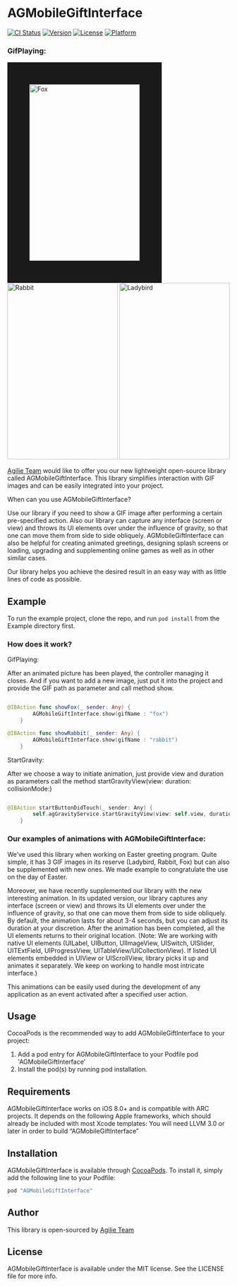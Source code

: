 # AGMobileGiftInterface

[![CI Status](http://img.shields.io/travis/liptugamichael@gmail.com/AGMobileGiftInterface.svg?style=flat)](https://travis-ci.org/liptugamichael@gmail.com/AGMobileGiftInterface)
[![Version](https://img.shields.io/cocoapods/v/AGMobileGiftInterface.svg?style=flat)](http://cocoapods.org/pods/AGMobileGiftInterface)
[![License](https://img.shields.io/cocoapods/l/AGMobileGiftInterface.svg?style=flat)](http://cocoapods.org/pods/AGMobileGiftInterface)
[![Platform](https://img.shields.io/cocoapods/p/AGMobileGiftInterface.svg?style=flat)](http://cocoapods.org/pods/AGMobileGiftInterface)

### GifPlaying:
<img src="https://cloud.githubusercontent.com/assets/4165054/25009817/bdf0869c-2070-11e7-97ea-860c239bae84.gif" alt="Fox" height="400" width="250" border ="50">   <img src="https://cloud.githubusercontent.com/assets/4165054/25009821/c176ebee-2070-11e7-8008-3a20881604b5.gif" alt="Rabbit" height="400" width="250">
<img src="https://cloud.githubusercontent.com/assets/4165054/25009823/c400d596-2070-11e7-8e70-4e8e89a4bad4.gif" alt="Ladybird" height="400" width="250">

[Agilie Team](https://agilie.com/en/ios-development-services) would like to offer you our new lightweight open-source library called AGMobileGiftInterface. 
This library simplifies interaction with GIF images and can be easily integrated into your project.

When can you use AGMobileGiftInterface?

Use our library if you need to show a GIF image after performing a certain pre-specified action. Also our library can capture any interface (screen or view) and throws its UI elements over under the influence of gravity, so that one can move them from side to side obliquely.
AGMobileGiftInterface can also be helpful for creating animated greetings, designing splash screens or loading, upgrading and supplementing online games as well as in other similar cases. 

Our library helps you achieve the desired result in an easy way with as little lines of code as possible.

## Example

To run the example project, clone the repo, and run `pod install` from the Example directory first.

### How does it work?

GifPlaying:

After an animated picture has been played, the controller managing it closes. And if you want to add a new image, just put it into the project and provide the GIF path as parameter and call method show. 

````swift

@IBAction func showFox(_ sender: Any) {
        AGMobileGiftInterface.show(gifName : "fox")
    }

@IBAction func showRabbit(_ sender: Any) {
        AGMobileGiftInterface.show(gifName : "rabbit")
    }

````

StartGravity:

After we choose a way to initiate animation, just provide view and duration as parameters call the method startGravityView(view: duration: collisionMode:)

````swift

@IBAction startButtonDidTouch(_ sender: Any) {
        self.agGravityService.startGravityView(view: self.view, duration: 10, collisionMode: .everything)
    }

````


### Our examples of animations with AGMobileGiftInterface:

   We’ve used this library when working on Easter greeting program. Quite simple, it has 3 GIF images in its reserve (Ladybird, Rabbit, Fox) but can also be supplemented with new ones. We made example to congratulate the use on the day of Easter.

   Moreover, we have recently supplemented our library with the new interesting animation. In its updated version, our library captures any interface (screen or view) and throws its UI elements over under the influence of gravity, so that one can move them from side to side obliquely. By default, the animation lasts for about 3-4 seconds, but you can adjust its duration at your discretion. After the animation has been completed, all the UI elements returns to their original location.
(Note: We are working with native UI elements (UILabel, UIButton, UIImageView, UISwitch, UISlider, UITExtField, UIProgressView, UITableView/UICollectionView). If listed UI elements embedded in UIView or UIScrollView, library picks it up and animates it separately. We keep on working to handle most intricate interface.)

This animations can be easily used during the development of any application as an event activated after a specified user action.

## Usage

CocoaPods is the recommended way to add AGMobileGiftInterface to your project:
 
1. Add a pod entry for AGMobileGiftInterface to your Podfile pod 'AGMobileGiftInterface'
2. Install the pod(s) by running pod installation.

## Requirements

AGMobileGiftInterface works on iOS 8.0+ and is compatible with ARC projects.
It depends on the following Apple frameworks, which should already be included with most Xcode templates:
You will need LLVM 3.0 or later in order to build “AGMobileGiftInterface”

## Installation

AGMobileGiftInterface is available through [CocoaPods](http://cocoapods.org). To install
it, simply add the following line to your Podfile:

```ruby
pod "AGMobileGiftInterface"
```

## Author

This library is open-sourced by [Agilie Team](https://www.agilie.com)

## License

AGMobileGiftInterface is available under the MIT license. See the LICENSE file for more info.
